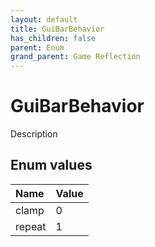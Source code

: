 ```yaml
---
layout: default
title: GuiBarBehavior
has_children: false
parent: Enum
grand_parent: Game Reflection
---
```

# GuiBarBehavior
Description 

## Enum values

| Name | Value |
|:----------|:--------------|
| clamp | 0 |
| repeat | 1 |

